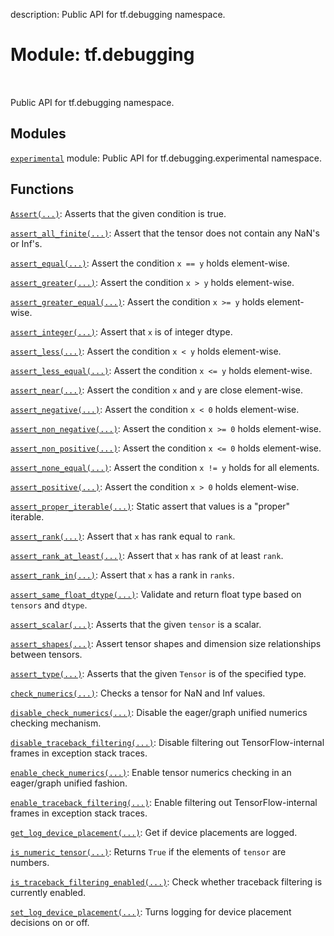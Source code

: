description: Public API for tf.debugging namespace.

<div itemscope itemtype="http://developers.google.com/ReferenceObject">
<meta itemprop="name" content="tf.debugging" />
<meta itemprop="path" content="Stable" />
</div>

# Module: tf.debugging

<!-- Insert buttons and diff -->

<table class="tfo-notebook-buttons tfo-api nocontent" align="left">

</table>



Public API for tf.debugging namespace.



## Modules

[`experimental`](../tf/debugging/experimental.md) module: Public API for tf.debugging.experimental namespace.

## Functions

[`Assert(...)`](../tf/debugging/Assert.md): Asserts that the given condition is true.

[`assert_all_finite(...)`](../tf/debugging/assert_all_finite.md): Assert that the tensor does not contain any NaN's or Inf's.

[`assert_equal(...)`](../tf/debugging/assert_equal.md): Assert the condition `x == y` holds element-wise.

[`assert_greater(...)`](../tf/debugging/assert_greater.md): Assert the condition `x > y` holds element-wise.

[`assert_greater_equal(...)`](../tf/debugging/assert_greater_equal.md): Assert the condition `x >= y` holds element-wise.

[`assert_integer(...)`](../tf/debugging/assert_integer.md): Assert that `x` is of integer dtype.

[`assert_less(...)`](../tf/debugging/assert_less.md): Assert the condition `x < y` holds element-wise.

[`assert_less_equal(...)`](../tf/debugging/assert_less_equal.md): Assert the condition `x <= y` holds element-wise.

[`assert_near(...)`](../tf/debugging/assert_near.md): Assert the condition `x` and `y` are close element-wise.

[`assert_negative(...)`](../tf/debugging/assert_negative.md): Assert the condition `x < 0` holds element-wise.

[`assert_non_negative(...)`](../tf/debugging/assert_non_negative.md): Assert the condition `x >= 0` holds element-wise.

[`assert_non_positive(...)`](../tf/debugging/assert_non_positive.md): Assert the condition `x <= 0` holds element-wise.

[`assert_none_equal(...)`](../tf/debugging/assert_none_equal.md): Assert the condition `x != y` holds for all elements.

[`assert_positive(...)`](../tf/debugging/assert_positive.md): Assert the condition `x > 0` holds element-wise.

[`assert_proper_iterable(...)`](../tf/debugging/assert_proper_iterable.md): Static assert that values is a "proper" iterable.

[`assert_rank(...)`](../tf/debugging/assert_rank.md): Assert that `x` has rank equal to `rank`.

[`assert_rank_at_least(...)`](../tf/debugging/assert_rank_at_least.md): Assert that `x` has rank of at least `rank`.

[`assert_rank_in(...)`](../tf/debugging/assert_rank_in.md): Assert that `x` has a rank in `ranks`.

[`assert_same_float_dtype(...)`](../tf/debugging/assert_same_float_dtype.md): Validate and return float type based on `tensors` and `dtype`.

[`assert_scalar(...)`](../tf/debugging/assert_scalar.md): Asserts that the given `tensor` is a scalar.

[`assert_shapes(...)`](../tf/debugging/assert_shapes.md): Assert tensor shapes and dimension size relationships between tensors.

[`assert_type(...)`](../tf/debugging/assert_type.md): Asserts that the given `Tensor` is of the specified type.

[`check_numerics(...)`](../tf/debugging/check_numerics.md): Checks a tensor for NaN and Inf values.

[`disable_check_numerics(...)`](../tf/debugging/disable_check_numerics.md): Disable the eager/graph unified numerics checking mechanism.

[`disable_traceback_filtering(...)`](../tf/debugging/disable_traceback_filtering.md): Disable filtering out TensorFlow-internal frames in exception stack traces.

[`enable_check_numerics(...)`](../tf/debugging/enable_check_numerics.md): Enable tensor numerics checking in an eager/graph unified fashion.

[`enable_traceback_filtering(...)`](../tf/debugging/enable_traceback_filtering.md): Enable filtering out TensorFlow-internal frames in exception stack traces.

[`get_log_device_placement(...)`](../tf/debugging/get_log_device_placement.md): Get if device placements are logged.

[`is_numeric_tensor(...)`](../tf/debugging/is_numeric_tensor.md): Returns `True` if the elements of `tensor` are numbers.

[`is_traceback_filtering_enabled(...)`](../tf/debugging/is_traceback_filtering_enabled.md): Check whether traceback filtering is currently enabled.

[`set_log_device_placement(...)`](../tf/debugging/set_log_device_placement.md): Turns logging for device placement decisions on or off.

